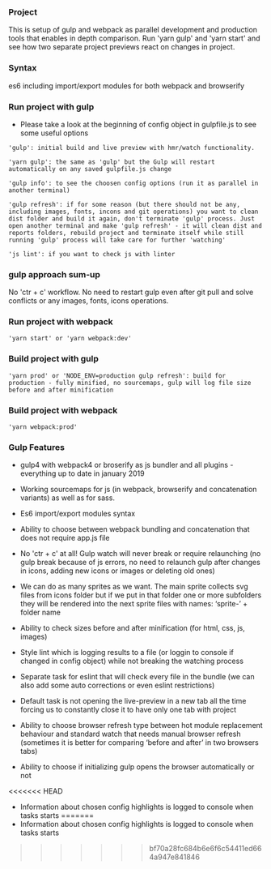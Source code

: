 ### Project

This is setup of gulp and webpack as parallel development and production tools that enables in depth comparison. Run 'yarn gulp' and 'yarn start' and see how two separate project previews react on changes in project.

### Syntax

es6 including import/export modules for both webpack and browserify

### Run project with gulp

* Please take a look at the beginning of config object in gulpfile.js to see some useful options

```
'gulp': initial build and live preview with hmr/watch functionality.

'yarn gulp': the same as 'gulp' but the Gulp will restart automatically on any saved gulpfile.js change

'gulp info': to see the choosen config options (run it as parallel in another terminal) 

'gulp refresh': if for some reason (but there should not be any, including images, fonts, incons and git operations) you want to clean dist folder and build it again, don't terminate 'gulp' process. Just open another terminal and make 'gulp refresh' - it will clean dist and reports folders, rebuild project and terminate itself while still running 'gulp' process will take care for further 'watching'

'js lint': if you want to check js with linter
```


### gulp approach sum-up

No 'ctr + c' workflow. No need to restart gulp even after git pull and solve conflicts or any images, fonts, icons operations.


### Run project with webpack

```
'yarn start' or 'yarn webpack:dev'
```


### Build project with gulp

```
'yarn prod' or 'NODE_ENV=production gulp refresh': build for production - fully minified, no sourcemaps, gulp will log file size before and after minification
```


### Build project with webpack
```
'yarn webpack:prod'
```



### Gulp Features

* gulp4 with webpack4 or broserify as js bundler and all plugins - everything up to date in january 2019

* Working sourcemaps for js (in webpack, browserify and concatenation variants) as well as for sass.

* Es6 import/export modules syntax

* Ability to choose between webpack bundling and concatenation that does not require app.js file

* No 'ctr + c' at all! Gulp watch will never break or require relaunching (no gulp break because of js errors, no need to relaunch gulp after changes in icons, adding new icons or images or deleting old ones)

* We can do as many sprites as we want. The main sprite collects svg files from icons folder but if we put in that folder one or more subfolders they will be rendered into the next sprite files with names: ‘sprite-’ + folder name

* Ability to check sizes before and after minification (for html, css, js, images)

* Style lint which is logging results to a file (or loggin to console if changed in config object) while not breaking the watching process

* Separate task for eslint that will check every file in the bundle (we can also add some auto corrections or even eslint restrictions)

* Default task is not opening the live-preview in a new tab all the time forcing us to constantly close it to have only one tab with project

* Ability to choose browser refresh type between hot module replacement behaviour and standard watch that needs manual browser refresh (sometimes it is better for comparing ‘before and after’ in two browsers tabs)

* Ability to choose if initializing gulp opens the browser automatically or not

<<<<<<< HEAD
* Information about chosen config highlights is logged to console when tasks starts 
=======
* Information about chosen config highlights is logged to console when tasks starts 
>>>>>>> bf70a28fc684b6e6f6c54411ed664a947e841846
